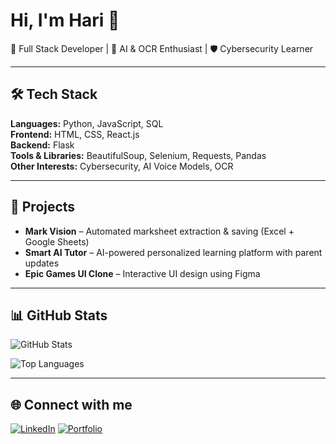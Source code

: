 # Hi, I'm Hari 👋

🚀 Full Stack Developer | 🧠 AI & OCR Enthusiast | 🛡️ Cybersecurity Learner

---

## 🛠️ Tech Stack
**Languages:** Python, JavaScript, SQL  
**Frontend:** HTML, CSS, React.js  
**Backend:** Flask  
**Tools & Libraries:** BeautifulSoup, Selenium, Requests, Pandas  
**Other Interests:** Cybersecurity, AI Voice Models, OCR

---

## 📌 Projects
- **Mark Vision** – Automated marksheet extraction & saving (Excel + Google Sheets)  
- **Smart AI Tutor** – AI-powered personalized learning platform with parent updates  
- **Epic Games UI Clone** – Interactive UI design using Figma

---

## 📊 GitHub Stats
![GitHub Stats](https://github-readme-stats.vercel.app/api?username=HARIPRANESHWARAN&show_icons=true&theme=tokyonight)

![Top Languages](https://github-readme-stats.vercel.app/api/top-langs/?username=HARIPRANESHWARAN&layout=compact&theme=tokyonight)

---

## 🌐 Connect with me
[![LinkedIn](https://img.shields.io/badge/LinkedIn-0077B5?logo=linkedin&logoColor=white)](www.linkedin.com/in/hari-pranesh-905021264)
[![Portfolio](https://img.shields.io/badge/Portfolio-000?logo=react&logoColor=white)](YOUR_PORTFOLIO_URL)

